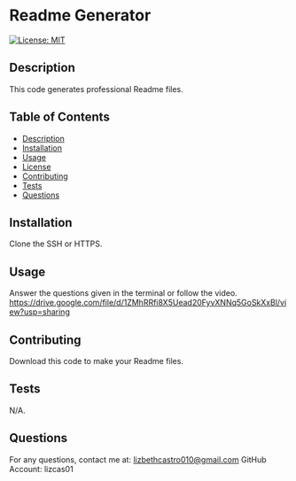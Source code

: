 # Readme Generator

  [![License: MIT](https://img.shields.io/badge/License-MIT-yellow.svg)](https://opensource.org/licenses/MIT)

  ## Description
  This code generates professional Readme files.

  ## Table of Contents
  * [Description](#description)
  * [Installation](#installation)
  * [Usage](#usage)
  * [License](#license)
  * [Contributing](#contribution)
  * [Tests](#tests)
  * [Questions](#questions)

  ## Installation 
  Clone the SSH or HTTPS.

  ## Usage 
  Answer the questions given in the terminal or follow the video.
  https://drive.google.com/file/d/1ZMhRRfi8X5Uead20FyvXNNq5GoSkXxBl/view?usp=sharing

  ## Contributing 
  Download this code to make your Readme files.

  ## Tests
  N/A.

  ## Questions 
  For any questions, contact me at: lizbethcastro010@gmail.com
  GitHub Account: lizcas01


